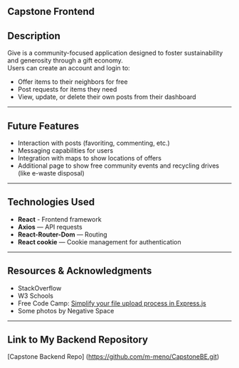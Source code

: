 ## Capstone Frontend

## Description

Give is a community-focused application designed to foster sustainability and generosity through a gift economy.  
Users can create an account and login to:

- Offer items to their neighbors for free
- Post requests for items they need
- View, update, or delete their own posts from their dashboard

---

## Future Features

- Interaction with posts (favoriting, commenting, etc.)
- Messaging capabilities for users
- Integration with maps to show locations of offers
- Additional page to show free community events and recycling drives (like e-waste disposal)

---

## Technologies Used

- **React** - Frontend framework
- **Axios** — API requests
- **React-Router-Dom** — Routing
- **React cookie** — Cookie management for authentication

---

## Resources & Acknowledgments

- StackOverflow
- W3 Schools
- Free Code Camp: [Simplify your file upload process in Express.js](https://www.freecodecamp.org/news/simplify-your-file-upload-process-in-express-js/)
- Some photos by Negative Space

---
## Link to My Backend Repository

[Capstone Backend Repo] (https://github.com/m-meno/CapstoneBE.git)